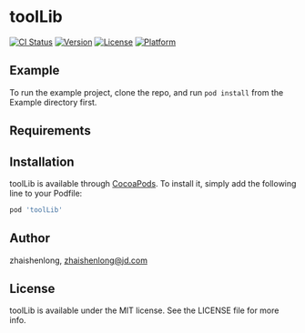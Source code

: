 # toolLib

[![CI Status](https://img.shields.io/travis/zhaishenlong/toolLib.svg?style=flat)](https://travis-ci.org/zhaishenlong/toolLib)
[![Version](https://img.shields.io/cocoapods/v/toolLib.svg?style=flat)](https://cocoapods.org/pods/toolLib)
[![License](https://img.shields.io/cocoapods/l/toolLib.svg?style=flat)](https://cocoapods.org/pods/toolLib)
[![Platform](https://img.shields.io/cocoapods/p/toolLib.svg?style=flat)](https://cocoapods.org/pods/toolLib)

## Example

To run the example project, clone the repo, and run `pod install` from the Example directory first.

## Requirements

## Installation

toolLib is available through [CocoaPods](https://cocoapods.org). To install
it, simply add the following line to your Podfile:

```ruby
pod 'toolLib'
```

## Author

zhaishenlong, zhaishenlong@jd.com

## License

toolLib is available under the MIT license. See the LICENSE file for more info.
